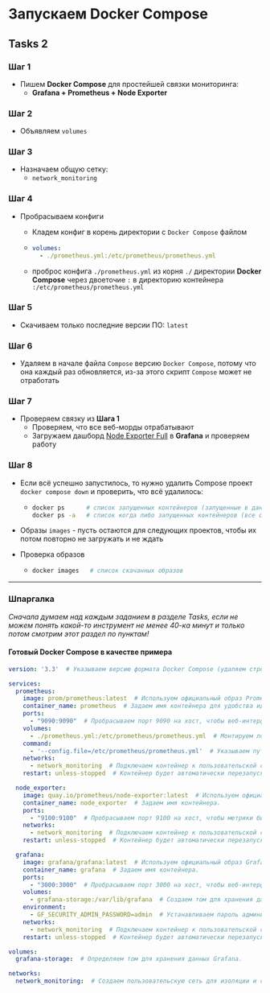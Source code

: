 # Запускаем Docker Compose

## Tasks 2

### Шаг 1
- Пишем **Docker Compose** для простейшей связки мониторинга:
  - **Grafana + Prometheus + Node Exporter**

### Шаг 2
- Объявляем `volumes`

### Шаг 3
- Назначаем общую сетку:
  - `network_monitoring`

### Шаг 4
- Пробрасываем конфиги
  - Кладем конфиг в корень директории с `Docker Compose` файлом

  - ```yaml
    volumes:
      - ./prometheus.yml:/etc/prometheus/prometheus.yml
    ```
  - проброс конфига `./prometheus.yml` из корня `./` директории **Docker Compose** через двоеточие `:` в директорию контейнера `:/etc/prometheus/prometheus.yml`

### Шаг 5
- Скачиваем только последние версии ПО: `latest`

### Шаг 6
- Удаляем в начале файла `Compose` версию `Docker Compose`, потому что она каждый раз обновляется, из-за этого скрипт `Compose` может не отработать

### Шаг 7
- Проверяем связку из **Шага 1**
  - Проверяем, что все веб-морды отрабатывают
  - Загружаем дашборд [Node Exporter Full](https://grafana.com/grafana/dashboards/1860-node-exporter-full/) в **Grafana** и проверяем работу

### Шаг 8
- Если всё успешно запустилось, то нужно удалить Compose проект `docker compose down` и проверить, что всё удалилось:

  - ```bash
    docker ps      # список запущенных контейнеров (запущенные в данный момент)
    docker ps -a   # список когда либо запущенных контейнеров (все стопнутые контейнеры в ожидании)
    ```
- Образы `images` - пусть остаются для следующих проектов, чтобы их потом повторно не загружать и не ждать
- Проверка образов

  - ```bash
    docker images   # список скачанных образов
    ```

---

### Шпаргалка

_Сначала думаем над каждым заданием в разделе Tasks, если не можем понять какой-то инструмент не менее 40-ка минут и только потом смотрим этот раздел по пунктам!_

#### Готовый Docker Compose в качестве примера

```yaml
version: '3.3'  # Указываем версию формата Docker Compose (удаляем строку, так как может возникнуть конфликт версий на разных Docker Compose).

services:
  prometheus:
    image: prom/prometheus:latest  # Используем официальный образ Prometheus с тегом latest.
    container_name: prometheus  # Задаем имя контейнера для удобства идентификации.
    ports:
      - "9090:9090"  # Пробрасываем порт 9090 на хост, чтобы веб-интерфейс Prometheus был доступен.
    volumes:
      - ./prometheus.yml:/etc/prometheus/prometheus.yml  # Монтируем локальный файл конфигурации Prometheus в контейнер.
    command:
      - '--config.file=/etc/prometheus/prometheus.yml'  # Указываем путь к конфигурационному файлу внутри контейнера.
    networks:
      - network_monitoring  # Подключаем контейнер к пользовательской сети network_monitoring.
    restart: unless-stopped  # Контейнер будет автоматически перезапускаться, если он остановлен не вручную.

  node_exporter:
    image: quay.io/prometheus/node-exporter:latest  # Используем официальный образ Node Exporter с тегом latest.
    container_name: node_exporter  # Задаем имя контейнера.
    ports:
      - "9100:9100"  # Пробрасываем порт 9100 на хост, чтобы метрики были доступны.
    networks:
      - network_monitoring  # Подключаем контейнер к пользовательской сети network_monitoring.
    restart: unless-stopped  # Контейнер будет автоматически перезапускаться, если он остановлен не вручную.

  grafana:
    image: grafana/grafana:latest  # Используем официальный образ Grafana с тегом latest.
    container_name: grafana  # Задаем имя контейнера.
    ports:
      - "3000:3000"  # Пробрасываем порт 3000 на хост, чтобы веб-интерфейс Grafana был доступен.
    volumes:
      - grafana-storage:/var/lib/grafana  # Создаем том для хранения данных Grafana (например, дашбордов).
    environment:
      - GF_SECURITY_ADMIN_PASSWORD=admin  # Устанавливаем пароль администратора Grafana по умолчанию.
    networks:
      - network_monitoring  # Подключаем контейнер к пользовательской сети network_monitoring.
    restart: unless-stopped  # Контейнер будет автоматически перезапускаться, если он остановлен не вручную.

volumes:
  grafana-storage:  # Определяем том для хранения данных Grafana.

networks:
  network_monitoring:  # Создаем пользовательскую сеть для изоляции и связи контейнеров.
```

